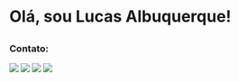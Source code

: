 # Olá, sou Lucas Albuquerque!


##
  ### Contato:
<div>
<a href="mailto:lucas.azevedo.albuquerque@gmail.com(mailto:lucas.azevedo.albuquerque@gmail.com)" target="_blank"><img src="https://img.shields.io/badge/Gmail-D14836?style=for-the-badge&logo=gmail&logoColor=white"></a>
<a href="https://api.whatsapp.com/send?phone=5581996545837" target="_blank"><img src="https://img.shields.io/badge/WhatsApp-25D366?style=for-the-badge&logo=whatsapp&logoColor=white"></a>
<a href="https://www.linkedin.com/in/lucas-albuquerque-214a2123b" target="_blank"><img src="https://img.shields.io/badge/LinkedIn-0077B5?style=for-the-badge&logo=linkedin&logoColor=white"></a>
<a href="https://www.instagram.com/lucasaalbuquerque" target="_blank"><img src="https://img.shields.io/badge/Instagram-E4405F?style=for-the-badge&logo=instagram&logoColor=white"></a>
</div>
